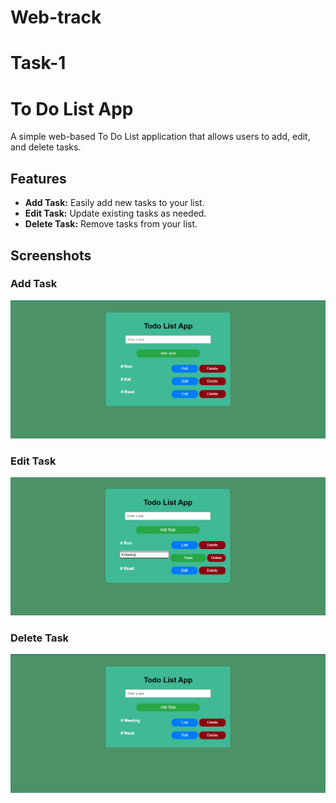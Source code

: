 
# Web-track
# Task-1
# To Do List App

A simple web-based To Do List application that allows users to add, edit, and delete tasks.

## Features

- **Add Task:** Easily add new tasks to your list.
- **Edit Task:** Update existing tasks as needed.
- **Delete Task:** Remove tasks from your list.

## Screenshots

### Add Task
![Adding task](Screenshot%202025-07-12%20225337.png)

### Edit Task
![Edit task](Screenshot%202025-07-12%20225414.png)

### Delete Task
![After Deleting](Screenshot%202025-07-12%20225452.png)
